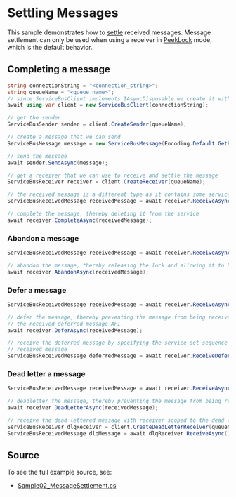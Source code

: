 # Settling Messages

This sample demonstrates how to [settle](https://docs.microsoft.com/en-us/azure/service-bus-messaging/message-transfers-locks-settlement#settling-receive-operations) received messages. Message settlement can only be used when using a receiver
in [PeekLock](https://docs.microsoft.com/en-us/azure/service-bus-messaging/message-transfers-locks-settlement#peeklock) mode, which is the default behavior.

## Completing a message

```C# Snippet:ServiceBusCompleteMessage
string connectionString = "<connection_string>";
string queueName = "<queue_name>";
// since ServiceBusClient implements IAsyncDisposable we create it with "await using"
await using var client = new ServiceBusClient(connectionString);

// get the sender
ServiceBusSender sender = client.CreateSender(queueName);

// create a message that we can send
ServiceBusMessage message = new ServiceBusMessage(Encoding.Default.GetBytes("Hello world!"));

// send the message
await sender.SendAsync(message);

// get a receiver that we can use to receive and settle the message
ServiceBusReceiver receiver = client.CreateReceiver(queueName);

// the received message is a different type as it contains some service set properties
ServiceBusReceivedMessage receivedMessage = await receiver.ReceiveAsync();

// complete the message, thereby deleting it from the service
await receiver.CompleteAsync(receivedMessage);
```

### Abandon a message

```C# Snippet:ServiceBusAbandonMessage
ServiceBusReceivedMessage receivedMessage = await receiver.ReceiveAsync();

// abandon the message, thereby releasing the lock and allowing it to be received again by this or other receivers
await receiver.AbandonAsync(receivedMessage);
```

### Defer a message

```C# Snippet:ServiceBusDeferMessage
ServiceBusReceivedMessage receivedMessage = await receiver.ReceiveAsync();

// defer the message, thereby preventing the message from being received again without using
// the received deferred message API.
await receiver.DeferAsync(receivedMessage);

// receive the deferred message by specifying the service set sequence number of the original
// received message
ServiceBusReceivedMessage deferredMessage = await receiver.ReceiveDeferredMessageAsync(receivedMessage.SequenceNumber);
```

### Dead letter a message

```C# Snippet:ServiceBusDeadLetterMessage
ServiceBusReceivedMessage receivedMessage = await receiver.ReceiveAsync();

// deadletter the message, thereby preventing the message from being received again without receiving from the dead letter queue.
await receiver.DeadLetterAsync(receivedMessage);

// receive the dead lettered message with receiver scoped to the dead letter queue.
ServiceBusReceiver dlqReceiver = client.CreateDeadLetterReceiver(queueName);
ServiceBusReceivedMessage dlqMessage = await dlqReceiver.ReceiveAsync();
```

## Source

To see the full example source, see:

* [Sample02_MessageSettlement.cs](../tests/Samples/Sample02_MessageSettlement.cs)
